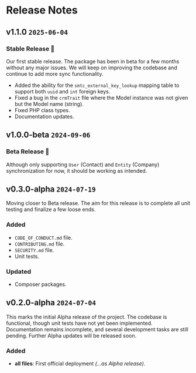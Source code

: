 # Release Notes

## v1.1.0 `2025-06-04`

### Stable Release 🚀

Our first stable release. The package has been in beta for a few months without any major issues. We will keep on improving the codebase and continue to add more sync functionality.

- Added the ability for the `smtc_external_key_lookup` mapping table to support both `uuid` and `int` foreign keys.
- Fixed a bug in the `crmTrait` file where the Model instance was not given but the Model name (string).
- Fixed PHP class types.
- Documentation updates.

## v1.0.0-beta `2024-09-06`

### Beta Release 🥳

Although only supporting `User` (Contact) and `Entity` (Company) synchronization for now, it should be working as intended.

## v0.3.0-alpha `2024-07-19`

Moving closer to Beta release. The aim for this release is to complete all unit testing and finalize a few loose ends.

### Added

-   `CODE_OF_CONDUCT.md` file.
-   `CONTRIBUTING.md` file.
-   `SECURITY.md` file.
-   Unit tests.

### Updated

-   Composer packages.

## v0.2.0-alpha `2024-07-04`

This marks the initial Alpha release of the project. The codebase is functional, though unit tests have not yet been implemented. Documentation remains incomplete, and several development tasks are still pending. Further Alpha updates will be released soon.

### Added

-   **all files**: First official deployment _(...as Alpha release)_.
